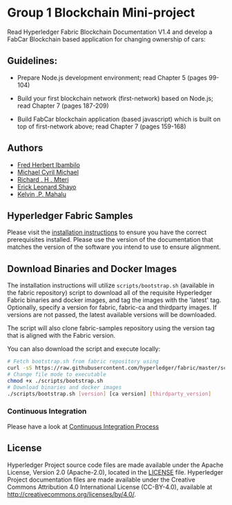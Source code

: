 # Group 1 Blockchain Mini-project

Read Hyperledger Fabric Blockchain Documentation V1.4 and develop a FabCar Blockchain based application for changing ownership of cars:

## Guidelines:


- Prepare Node.js development environment; read Chapter 5 (pages 99-104)

- Build your first blockchain network (first-network) based on Node.js; read Chapter 7 (pages 187-209)

- Build FabCar blockchain application (based javascript) which is built on top of first-network above; read Chapter 7 (pages 159-168)



## Authors

- [Fred Herbert Ibambilo](https://www.github.com/Freditto)
- [Michael Cyril Michael](https://www.github.com/michaelcyril)
- [Richard . H . Mteri](https://www.github.com/Richy04)
- [Erick Leonard Shayo](https://www.github.com/erickshayo)
- [Kelvin .P. Mahalu](https://www.github.com/Kmahalu)



[//]: # (SPDX-License-Identifier: CC-BY-4.0)

## Hyperledger Fabric Samples

Please visit the [installation instructions](http://hyperledger-fabric.readthedocs.io/en/latest/install.html)
to ensure you have the correct prerequisites installed. Please use the
version of the documentation that matches the version of the software you
intend to use to ensure alignment.

## Download Binaries and Docker Images

The installation instructions will utilize `scripts/bootstrap.sh` (available in the fabric repository)
script to download all of the requisite Hyperledger Fabric binaries and docker
images, and tag the images with the 'latest' tag. Optionally,
specify a version for fabric, fabric-ca and thirdparty images. If versions
are not passed, the latest available versions will be downloaded.

The script will also clone fabric-samples repository using the version tag that
is aligned with the Fabric version.

You can also download the script and execute locally:

```bash
# Fetch bootstrap.sh from fabric repository using
curl -sS https://raw.githubusercontent.com/hyperledger/fabric/master/scripts/bootstrap.sh -o ./scripts/bootstrap.sh
# Change file mode to executable
chmod +x ./scripts/bootstrap.sh
# Download binaries and docker images
./scripts/bootstrap.sh [version] [ca version] [thirdparty_version]
```

### Continuous Integration

Please have a look at [Continuous Integration Process](docs/fabric-samples-ci.md)

## License <a name="license"></a>

Hyperledger Project source code files are made available under the Apache
License, Version 2.0 (Apache-2.0), located in the [LICENSE](LICENSE) file.
Hyperledger Project documentation files are made available under the Creative
Commons Attribution 4.0 International License (CC-BY-4.0), available at http://creativecommons.org/licenses/by/4.0/.